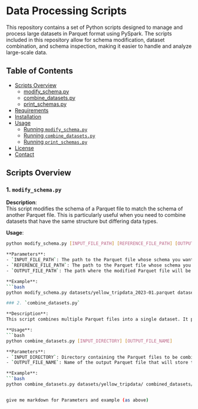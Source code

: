 # Data Processing Scripts

This repository contains a set of Python scripts designed to manage and process large datasets in Parquet format using PySpark. The scripts included in this repository allow for schema modification, dataset combination, and schema inspection, making it easier to handle and analyze large-scale data.

## Table of Contents

- [Scripts Overview](#scripts-overview)
  - [modify_schema.py](#1-modify_schemapy)
  - [combine_datasets.py](#2-combine_datasetspy)
  - [print_schemas.py](#3-print_schemaspy)
- [Requirements](#requirements)
- [Installation](#installation)
- [Usage](#usage)
  - [Running `modify_schema.py`](#running-modify_schemapy)
  - [Running `combine_datasets.py`](#running-combine_datasetspy)
  - [Running `print_schemas.py`](#running-print_schemaspy)
- [License](#license)
- [Contact](#contact)

## Scripts Overview

### 1. `modify_schema.py`

**Description**:  
This script modifies the schema of a Parquet file to match the schema of another Parquet file. This is particularly useful when you need to combine datasets that have the same structure but differing data types.

**Usage**:  
```bash
python modify_schema.py [INPUT_FILE_PATH] [REFERENCE_FILE_PATH] [OUTPUT_FILE_PATH]

**Parameters**:
- `INPUT_FILE_PATH`: The path to the Parquet file whose schema you want to modify.
- `REFERENCE_FILE_PATH`: The path to the Parquet file whose schema you want to use as a reference.
- `OUTPUT_FILE_PATH`: The path where the modified Parquet file will be saved.

**Example**:
```bash
python modify_schema.py datasets/yellow_tripdata_2023-01.parquet datasets/yellow_tripdata_2023-02.parquet datasets/yellow_tripdata_2023-01_modified.parquet

### 2. `combine_datasets.py`

**Description**:  
This script combines multiple Parquet files into a single dataset. It processes files with similar schemas and merges them into one comprehensive dataset, facilitating easier data management and analysis.

**Usage**:  
```bash
python combine_datasets.py [INPUT_DIRECTORY] [OUTPUT_FILE_NAME]

**Parameters**:
- `INPUT_DIRECTORY`: Directory containing the Parquet files to be combined.
- `OUTPUT_FILE_NAME`: Name of the output Parquet file that will store the combined dataset.

**Example**:
```bash
python combine_datasets.py datasets/yellow_tripdata/ combined_datasets/yellow_tripdata_2023.parquet


give me markdown for Parameters and example (as above)

